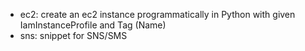 * ec2: create an ec2 instance programmatically in Python with given IamInstanceProfile and Tag (Name)
* sns: snippet for SNS/SMS
